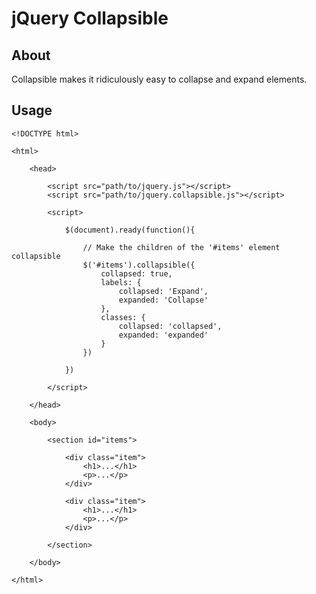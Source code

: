 # jQuery Collapsible

## About

Collapsible makes it ridiculously easy to collapse and expand elements.

## Usage

    <!DOCTYPE html>

    <html>

        <head>

            <script src="path/to/jquery.js"></script>
            <script src="path/to/jquery.collapsible.js"></script>

            <script>

                $(document).ready(function(){

                    // Make the children of the '#items' element collapsible
                    $('#items').collapsible({
                        collapsed: true,
                        labels: {
                            collapsed: 'Expand',
                            expanded: 'Collapse'
                        },
                        classes: {
                            collapsed: 'collapsed',
                            expanded: 'expanded'
                        }
                    })

                })

            </script>

        </head>

        <body>

            <section id="items">

                <div class="item">
                    <h1>...</h1>
                    <p>...</p>
                </div>

                <div class="item">
                    <h1>...</h1>
                    <p>...</p>
                </div>

            </section>

        </body>

    </html>
